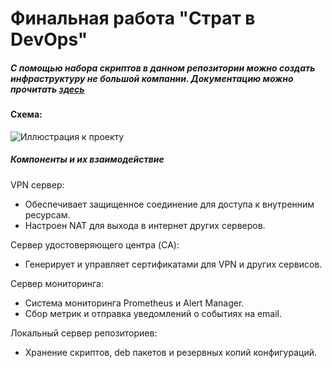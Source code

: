 
#  Финальная работа "Страт в DevOps"
##### С помощью набора скриптов в данном репозитории можно создать инфраструктуру не большой компании. Документацию можно прочитать [здесь](https://docs.google.com/document/d/1o-Qic4NAUhTlQ7hHLct069ER_ZpC3Jw61F4lfZNinnw/edit) 
#### Схема:
![Иллюстрация к проекту](https://github.com/filatof/nanocorpinfra/blob/main/images/infra.png)
##### Компоненты и их взаимодействие

VPN сервер:
- Обеспечивает защищенное соединение для доступа к внутренним ресурсам.
- Настроен NAT для выхода в интернет других серверов.

Сервер удостоверяющего центра (CA):
- Генерирует и управляет сертификатами для VPN и других сервисов.

Сервер мониторинга:
- Система мониторинга Prometheus и Alert Manager.
- Сбор метрик и отправка уведомлений о событиях на email.

Локальный сервер репозиториев:
- Хранение скриптов, deb пакетов и резервных копий конфигураций.
